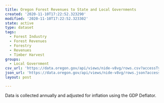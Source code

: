 ```yaml
---
title: Oregon Forest Revenues to State and Local Governments
created: '2020-11-10T17:22:52.323290'
modified: '2020-11-10T17:22:52.323302'
state: active
type: dataset
tags:
  - Forest Industry
  - Forest Revenues
  - Forestry
  - Revenues
  - Timber Harvest
groups:
  - Local Government
csv_url: 'https://data.oregon.gov/api/views/nide-v8vg/rows.csv?accessType=DOWNLOAD'
json_url: 'https://data.oregon.gov/api/views/nide-v8vg/rows.json?accessType=DOWNLOAD'
layout: post

---
```

Data is collected annually and adjusted for inflation using the GDP Deflator.
